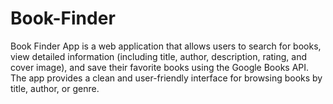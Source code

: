 # Book-Finder
Book Finder App is a web application that allows users to search for books, view detailed information (including title, author, description, rating, and cover image), and save their favorite books using the Google Books API. The app provides a clean and user-friendly interface for browsing books by title, author, or genre.
